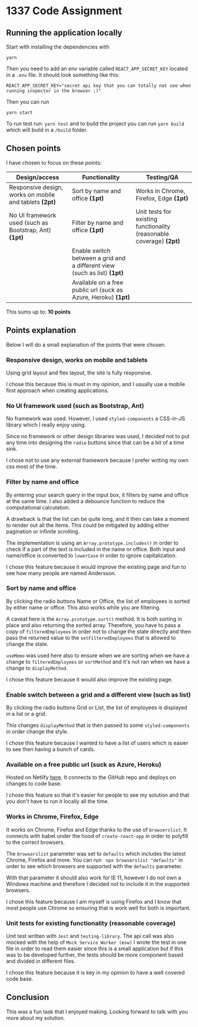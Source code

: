 # 1337 Code Assignment

## Running the application locally
Start with  installing the dependencies with 
```
yarn
```
Then you need to add an env variable called `REACT_APP_SECRET_KEY` located in a `.env` file.
It should look something like this:
```
REACT_APP_SECRET_KEY="secret api key that you can totally not see when running inspector in the browser ;)"
```

Then you can run 
```
yarn start
```
To run test run: `yarn test` and to build the project you can run `yarn build` which will build in a `/build` folder.
## Chosen points
I have chosen to focus on these points:

| Design/access | Functionality | Testing/QA  |
| ------------- |-------------| -----|
| Responsive design, works on mobile and tablets **(2pt)**      | Sort by name and office **(1pt)** | Works in Chrome, Firefox, Edge **(1pt)** |
| No UI framework used (such as Bootstrap, Ant) **(1pt)**      | Filter by name and office **(1pt)**      |   Unit tests for existing functionality (reasonable coverage) **(2pt)** |
|  | Enable switch between a grid and a different view (such as list) **(1pt)**      |    |
| | Available on a free public url (suck as Azure, Heroku) **(1pt)** | |

This sums up to: **10 points**

## Points explanation
Below I will do a small explanation of the points that were chosen.

### Responsive design, works on mobile and tablets
Using grid layout and flex layout, the site is fully responsive.

I chose this because this is must in my opinion, and I usually use a mobile first approach when creating applications.

### No UI framework used (such as Bootstrap, Ant)
No framework was used. However, I used `styled-components` a CSS-in-JS library which I really enjoy using.

Since no framework or other design libraries was used, I decided not to put any time into designing the `radio` buttons since that can be a bit of a time sink.

I chose not to use any external framework because I prefer writing my own css most of the time. 

### Filter by name and office
By entering your search query in the input box, it filters by name and office at the same time. 
I also added a debounce function to reduce the computational calculation.

A drawback is that the list can be quite long, and it then can take a moment to render out all the items. 
This could be mitigated by adding either pagination or infinite scrolling.

The implementation is using an `Array.prototype.includes()` in order to check if a part of the text is included in the name or office. 
Both input and name/office is converted to `lowerCase` in order to ignore capitalization.

I chose this feature because it would improve the existing page and fun to see how many people are named Andersson.
### Sort by name and office
By clicking the radio buttons Name or Office, the list of employees is sorted by either name or office.
This also works while you are filtering.

A caveat here is the `Array.prototype.sort()` method. It is both sorting in place and also returning the sorted array.
Therefore, you have to pass a copy of `filteredEmployees` in order not to change the state directly and then pass the returned value to the `setFilteredEmployees` that is allowed to change the state.

`useMemo` was used here also to ensure when we are sorting when we have a change to `filteredEmployees` or `sortMethod` and it's not ran when we have a change to `displayMethod`.

I chose this feature because it would also improve the existing page. 
### Enable switch between a grid and a different view (such as list)
By clicking the radio buttons Grid or List, the list of employees is displayed in a list or a grid.

This changes `displayMethod` that is then passed to some `styled-components` in order change the style.

I chose this feature because I wanted to have a list of users which is easier to see then having a bunch of cards.

### Available on a free public url (suck as Azure, Heroku)
Hosted on Netlify [here](https://clever-visvesvaraya-1c1003.netlify.app).
It connects to the GitHub repo and deploys on changes to code base.

I chose this feature so that it's easier for people to see my solution and that you don't have to run it locally all the time.
### Works in Chrome, Firefox, Edge
It works on Chrome, Firefox and Edge thanks to the use of `browserslist`.
It connects with babel under the hood of `create-react-app` in order to polyfill to the correct browsers.

The `browserslist` parameter was set to `defaults` which includes the latest Chrome, Firefox and more. 
You can run ` npx browserslist "defaults"` in order to see which browsers are supported with the `defaults` parameter.

With that parameter it should also work for IE 11, however I do not own a Windows machine and therefore I decided not to include it in the supported browsers.

I chose this feature because I am myself is using Firefox and I know that most people use Chrome so ensuring that is work well for both is important.
### Unit tests for existing functionality (reasonable coverage)
Unit test written with `Jest` and `testing-library`.
The api call was also mocked with the help of `Mock Service Worker (msw)`
I wrote the test in one file in order to read them easier since this is a small application but if this was to be developed further, the tests should be more component based and divided in different files.

I chose this feature because it is key in my opinion to have a well covered code base.
## Conclusion
This was a fun task that I enjoyed making.
Looking forward to talk with you more about my solution.